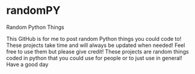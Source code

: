 # randomPY
Random Python Things


This GitHub is for me to post random Python 
things you could code to! These projects take 
time and will always be updated when needed! 
Feel free to use them but please give credit! 
These projects are random things coded in 
python that you could use for people or to 
just use in general! Have a good day
